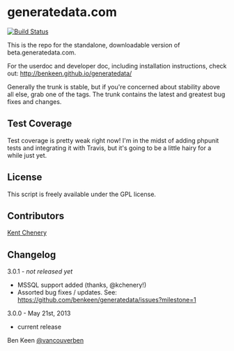 # generatedata.com

[![Build Status](https://travis-ci.org/benkeen/generatedata.png?branch=master)](https://travis-ci.org/benkeen/generatedata)

This is the repo for the standalone, downloadable version of beta.generatedata.com.

For the userdoc and developer doc, including installation instructions, check out:
http://benkeen.github.io/generatedata/

Generally the trunk is stable, but if you're concerned about stability above all else, grab one of the tags. The trunk contains the latest and greatest bug fixes and changes.

## Test Coverage

Test coverage is pretty weak right now! I'm in the midst of adding phpunit tests and integrating it with Travis, but it's going to be a little hairy for a while just yet.

## License

This script is freely available under the GPL license.


## Contributors

[Kent Chenery](https://github.com/kchenery)

## Changelog

3.0.1 - *not released yet*
- MSSQL support added (thanks, @kchenery!)
- Assorted bug fixes / updates. See: https://github.com/benkeen/generatedata/issues?milestone=1

3.0.0 - May 21st, 2013
- current release


Ben Keen
[@vancouverben](https://twitter.com/#!/vancouverben)